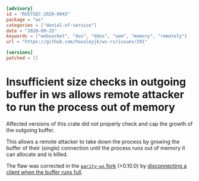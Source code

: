 ```toml
[advisory]
id = "RUSTSEC-2020-0043"
package = "ws"
categories = ["denial-of-service"]
date = "2020-09-25"
keywords = ["websocket", "dos", "ddos", "oom", "memory", "remotely"]
url = "https://github.com/housleyjk/ws-rs/issues/291"

[versions]
patched = []
```

# Insufficient size checks in outgoing buffer in ws allows remote attacker to run the process out of memory

Affected versions of this crate did not properly check and cap the growth of the outgoing buffer.

This allows a remote attacker to take down the process by growing the buffer of their (single) connection until the process runs out of memory it can allocate and is killed.

The flaw was corrected in the [`parity-ws` fork](https://crates.io/crates/parity-ws) (>0.10.0) by [disconnecting a client when the buffer runs full](https://github.com/housleyjk/ws-rs/pull/328).
